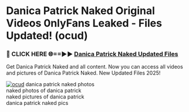 # Danica Patrick Naked Original Videos 0nlyFans Leaked - Files Updated! (ocud)

<h3>🔴 CLICK HERE 🌐==►► <a href="https://tinyurl.com/yckcrads" rel="nofollow">Danica Patrick Naked Updated Files</a></h3>

Get Danica Patrick Naked and all content. Now you can access all videos and pictures of Danica Patrick Naked. New Updated Files 2025!

[![ocud](https://i.imgur.com/hpKpOFt.gif)](https://tinyurl.com/yckcrads)
danica patrick naked photos<br>
naked photos of danica patrick<br>
naked pictures of danica patrick<br>
danica patrick naked pics